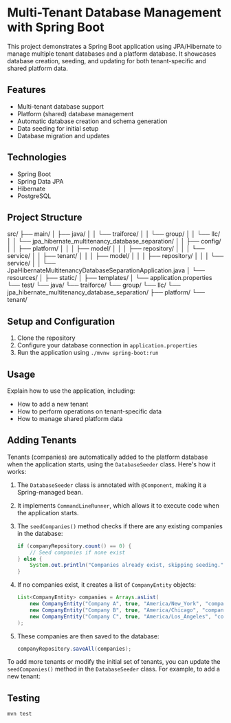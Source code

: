# Multi-Tenant Database Management with Spring Boot

This project demonstrates a Spring Boot application using JPA/Hibernate to manage multiple tenant databases and a platform database. It showcases database creation, seeding, and updating for both tenant-specific and shared platform data.

## Features

- Multi-tenant database support
- Platform (shared) database management
- Automatic database creation and schema generation
- Data seeding for initial setup
- Database migration and updates

## Technologies

- Spring Boot
- Spring Data JPA
- Hibernate
- PostgreSQL

## Project Structure
src/
├── main/
│   ├── java/
│   │   └── traiforce/
│   │       └── group/
│   │           └── llc/
│   │               └── jpa_hibernate_multitenancy_database_separation/
│   │                   ├── config/
│   │                   ├── platform/
│   │                   │   ├── model/
│   │                   │   ├── repository/
│   │                   │   └── service/
│   │                   ├── tenant/
│   │                   │   ├── model/
│   │                   │   ├── repository/
│   │                   │   └── service/
│   │                   └── JpaHibernateMultitenancyDatabaseSeparationApplication.java
│   └── resources/
│       ├── static/
│       ├── templates/
│       └── application.properties
└── test/
    └── java/
        └── traiforce/
            └── group/
                └── llc/
                    └── jpa_hibernate_multitenancy_database_separation/
                        ├── platform/
                        └── tenant/

## Setup and Configuration

1. Clone the repository
2. Configure your database connection in `application.properties`
3. Run the application using `./mvnw spring-boot:run`

## Usage

Explain how to use the application, including:
- How to add a new tenant
- How to perform operations on tenant-specific data
- How to manage shared platform data

## Adding Tenants

Tenants (companies) are automatically added to the platform database when the application starts, using the `DatabaseSeeder` class. Here's how it works:

1. The `DatabaseSeeder` class is annotated with `@Component`, making it a Spring-managed bean.

2. It implements `CommandLineRunner`, which allows it to execute code when the application starts.

3. The `seedCompanies()` method checks if there are any existing companies in the database:

   ```java
   if (companyRepository.count() == 0) {
       // Seed companies if none exist
   } else {
       System.out.println("Companies already exist, skipping seeding.");
   }
   ```

4. If no companies exist, it creates a list of `CompanyEntity` objects:

   ```java
   List<CompanyEntity> companies = Arrays.asList(
       new CompanyEntity("Company A", true, "America/New_York", "company_a_db"),
       new CompanyEntity("Company B", true, "America/Chicago", "company_b_db"),
       new CompanyEntity("Company C", true, "America/Los_Angeles", "company_c_db")
   );
   ```

5. These companies are then saved to the database:

   ```java
   companyRepository.saveAll(companies);
   ```

To add more tenants or modify the initial set of tenants, you can update the `seedCompanies()` method in the `DatabaseSeeder` class. For example, to add a new tenant:

## Testing

`mvn test`

